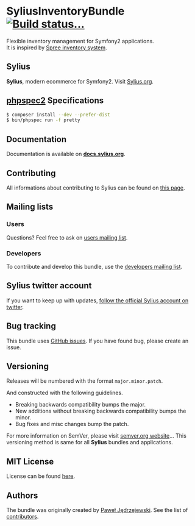 SyliusInventoryBundle [![Build status...](https://secure.travis-ci.org/Sylius/SyliusInventoryBundle.png)](http://travis-ci.org/Sylius/SyliusInventoryBundle)
=====================

Flexible inventory management for Symfony2 applications.  
It is inspired by [Spree inventory system](http://guides.spreecommerce.com/inventory.html).

Sylius
------

**Sylius**, modern ecommerce for Symfony2. Visit [Sylius.org](http://sylius.org).

[phpspec2](http://phpspec.net) Specifications
---------------------------------------------

``` bash
$ composer install --dev --prefer-dist
$ bin/phpspec run -f pretty
```

Documentation
-------------

Documentation is available on [**docs.sylius.org**](http://sylius.org/en/latest/bundles/SyliusInventoryBundle/index.html).

Contributing
------------

All informations about contributing to Sylius can be found on [this page](http://sylius.docs.sylius.org/en/latest/contributing/index.html).

Mailing lists
-------------

### Users

Questions? Feel free to ask on [users mailing list](http://groups.google.com/group/sylius).

### Developers

To contribute and develop this bundle, use the [developers mailing list](http://groups.google.com/group/sylius-dev).

Sylius twitter account
----------------------

If you want to keep up with updates, [follow the official Sylius account on twitter](http://twitter.com/Sylius).

Bug tracking
------------

This bundle uses [GitHub issues](https://github.com/Sylius/SyliusInventoryBundle/issues).
If you have found bug, please create an issue.

Versioning
----------

Releases will be numbered with the format `major.minor.patch`.

And constructed with the following guidelines.

* Breaking backwards compatibility bumps the major.
* New additions without breaking backwards compatibility bumps the minor.
* Bug fixes and misc changes bump the patch.

For more information on SemVer, please visit [semver.org website](http://semver.org/)...
This versioning method is same for all **Sylius** bundles and applications.

MIT License
-----------

License can be found [here](https://github.com/Sylius/SyliusInventoryBundle/blob/master/Resources/meta/LICENSE).

Authors
-------

The bundle was originally created by [Paweł Jędrzejewski](http://pjedrzejewski.com).
See the list of [contributors](https://github.com/Sylius/SyliusInventoryBundle/contributors).
